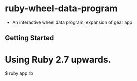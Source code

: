 # ruby-wheel-data-program

* An interactive wheel data program, expansion of gear app

## Getting Started

# Using Ruby 2.7 upwards.

$ ruby app.rb
